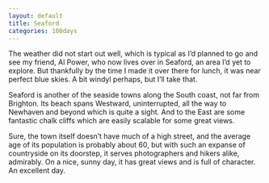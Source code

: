 ```yaml
---
layout: default
title: Seaford
categories: 100days
---
```


The weather did not start out well, which is typical as I’d planned to go and see my friend, Al Power, who now lives over in Seaford, an area I’d yet to explore. But thankfully by the time I made it over there for lunch, it was near perfect blue skies. A bit windyl perhaps, but I’ll take that.

Seaford is another of the seaside towns along the South coast, not far from Brighton. Its beach spans Westward, uninterrupted, all the way to Newhaven and beyond which is quite a sight. And to the East are some fantastic chalk cliffs which are easily scalable for some great views.

Sure, the town itself doesn’t have much of a high street, and the average age of its population is probably about 60, but with such an expanse of countryside on its doorstep, it serves photographers and hikers alike, admirably. On a nice, sunny day, it has great views and is full of character. An excellent day.
